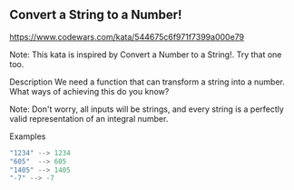 ## Convert a String to a Number!

https://www.codewars.com/kata/544675c6f971f7399a000e79

Note: This kata is inspired by Convert a Number to a String!. Try that one too.

Description
We need a function that can transform a string into a number. What ways of achieving this do you know?

Note: Don't worry, all inputs will be strings, and every string is a perfectly valid representation of an integral number.

Examples

```js
"1234" --> 1234
"605"  --> 605
"1405" --> 1405
"-7" --> -7
```
